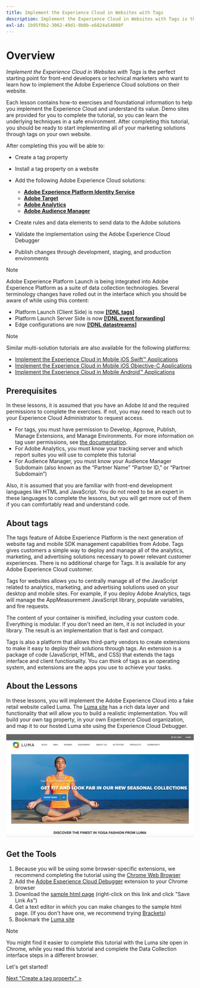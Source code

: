 ```yaml
---
title: Implement the Experience Cloud in Websites with Tags
description: Implement the Experience Cloud in Websites with Tags is the perfect starting point for front-end developers or technical marketers who want to learn how to implement the Adobe Experience Cloud solutions on their website.
exl-id: 1b95f0b2-3062-49d1-9b0b-e6824a54008f
---
```

# Overview

_Implement the Experience Cloud in Websites with Tags_ is the perfect starting point for front-end developers or technical marketers who want to learn how to implement the Adobe Experience Cloud solutions on their website.

Each lesson contains how-to exercises and foundational information to help you implement the Experience Cloud and understand its value.  Demo sites are provided for you to complete the tutorial, so you can learn the underlying techniques in a safe environment. After completing this tutorial, you should be ready to start implementing all of your marketing solutions through tags on your own website.

After completing this you will be able to:

* Create a tag property

* Install a tag property on a website

* Add the following Adobe Experience Cloud solutions:
  * **[Adobe Experience Platform Identity Service](id-service.md)**
  * **[Adobe Target](target.md)**
  * **[Adobe Analytics](analytics.md)**
  * **[Adobe Audience Manager](audience-manager.md)**

* Create rules and data elements to send data to the Adobe solutions

* Validate the implementation using the Adobe Experience Cloud Debugger

* Publish changes through development, staging, and production environments

>[!NOTE]
>
>Adobe Experience Platform Launch is being integrated into Adobe Experience Platform as a suite of data collection technologies. Several terminology changes have rolled out in the interface which you should be aware of while using this content:
>
> * Platform Launch (Client Side) is now **[[!DNL tags]](https://experienceleague.adobe.com/docs/experience-platform/tags/home.html)** 
> * Platform Launch Server Side is now **[[!DNL event forwarding]](https://experienceleague.adobe.com/docs/experience-platform/tags/event-forwarding/overview.html)** 
> * Edge configurations  are now **[[!DNL datastreams]](https://experienceleague.adobe.com/docs/experience-platform/edge/fundamentals/datastreams.html)**

>[!NOTE]
>
>Similar multi-solution tutorials are also available for the following platforms:
>
>* [Implement the Experience Cloud in Mobile iOS Swift&trade; Applications](/help/tutorial-mobile-ios-swift-implementation/overview.md)
>* [Implement the Experience Cloud in Mobile iOS Objective-C Applications](/help/tutorial-mobile-ios-objective-c-implementation/overview.md)
>* [Implement the Experience Cloud in Mobile Android™ Applications](/help/tutorial-mobile-android-implementation/overview.md)

## Prerequisites

In these lessons, it is assumed that you have an Adobe Id and the required permissions to complete the exercises. If not, you may need to reach out to your Experience Cloud Administrator to request access.

* For tags, you must have permission to Develop, Approve, Publish, Manage Extensions, and Manage Environments. For more information on tag user permissions, see [the documentation](https://experienceleague.adobe.com/docs/experience-platform/tags/admin/user-permissions.html).
* For Adobe Analytics, you must know your tracking server and which report suites you will use to complete this tutorial
* For Audience Manager, you must know your Audience Manager Subdomain (also known as the “Partner Name” “Partner ID,” or “Partner Subdomain”)

Also, it is assumed that you are familiar with front-end development languages like HTML and JavaScript. You do not need to be an expert in these languages to complete the lessons, but you will get more out of them if you can comfortably read and understand code.

## About tags

The tags feature of Adobe Experience Platform is the next generation of website tag and mobile SDK management capabilities from Adobe. Tags gives customers a simple way to deploy and manage all of the analytics, marketing, and advertising solutions necessary to power relevant customer experiences. There is no additional charge for Tags. It is available for any Adobe Experience Cloud customer.

Tags for websites allows you to centrally manage all of the JavaScript related to analytics, marketing, and advertising solutions used on your desktop and mobile sites. For example, if you deploy Adobe Analytics, tags will manage the AppMeasurement JavaScript library, populate variables, and fire requests.

The content of your container is minified, including your custom code. Everything is modular. If you don't need an item, it is not included in your library. The result is an implementation that is fast and compact.

Tags is also a platform that allows third-party vendors to create extensions to make it easy to deploy their solutions through tags. An extension is a package of code (JavaScript, HTML, and CSS) that extends the tags interface and client functionality. You can think of tags as an operating system, and extensions are the apps you use to achieve your tasks.

## About the Lessons

In these lessons, you will implement the Adobe Experience Cloud into a fake retail website called Luma. The [Luma site](https://luma.enablementadobe.com/content/luma/us/en.html) has a rich data layer and functionality that will allow you to build a realistic implementation. You will build your own tag property, in your own Experience Cloud organization, and map it to our hosted Luma site using the Experience Cloud Debugger.

[![Luma website](images/overview-luma.png)](https://luma.enablementadobe.com/content/luma/us/en.html)

## Get the Tools

1. Because you will be using some browser-specific extensions, we recommend completing the tutorial using the [Chrome Web Browser](https://www.google.com/chrome/)
1. Add the [Adobe Experience Cloud Debugger](https://chrome.google.com/webstore/detail/adobe-experience-cloud-de/ocdmogmohccmeicdhlhhgepeaijenapj) extension to your Chrome browser
1. Download the [sample html page](https://www.enablementadobe.com/multi/web/basic-sample.html) (right-click on this link and click "Save Link As")
1. Get a text editor in which you can make changes to the sample html page. (If you don't have one, we recommend trying [Brackets](http://brackets.io/))
1. Bookmark the [Luma site](https://luma.enablementadobe.com/content/luma/us/en.html)

>[!NOTE]
>
>You might find it easier to complete this tutorial with the Luma site open in Chrome, while you read this tutorial and complete the Data Collection interface steps in a different browser.

Let's get started!

[Next "Create a tag property" >](create-a-property.md)
